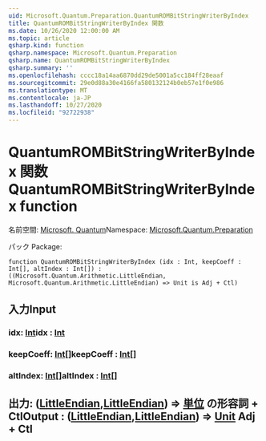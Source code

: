 ```yaml
---
uid: Microsoft.Quantum.Preparation.QuantumROMBitStringWriterByIndex
title: QuantumROMBitStringWriterByIndex 関数
ms.date: 10/26/2020 12:00:00 AM
ms.topic: article
qsharp.kind: function
qsharp.namespace: Microsoft.Quantum.Preparation
qsharp.name: QuantumROMBitStringWriterByIndex
qsharp.summary: ''
ms.openlocfilehash: cccc18a14aa6870dd29de5001a5cc184ff28eaaf
ms.sourcegitcommit: 29e0d88a30e4166fa580132124b0eb57e1f0e986
ms.translationtype: MT
ms.contentlocale: ja-JP
ms.lasthandoff: 10/27/2020
ms.locfileid: "92722938"
---
```

# <a name="quantumrombitstringwriterbyindex-function"></a><span data-ttu-id="7307a-102">QuantumROMBitStringWriterByIndex 関数</span><span class="sxs-lookup"><span data-stu-id="7307a-102">QuantumROMBitStringWriterByIndex function</span></span>

<span data-ttu-id="7307a-103">名前空間: [Microsoft. Quantum](xref:Microsoft.Quantum.Preparation)</span><span class="sxs-lookup"><span data-stu-id="7307a-103">Namespace: [Microsoft.Quantum.Preparation](xref:Microsoft.Quantum.Preparation)</span></span>

<span data-ttu-id="7307a-104">パック [](https://nuget.org/packages/)</span><span class="sxs-lookup"><span data-stu-id="7307a-104">Package: [](https://nuget.org/packages/)</span></span>




```qsharp
function QuantumROMBitStringWriterByIndex (idx : Int, keepCoeff : Int[], altIndex : Int[]) : ((Microsoft.Quantum.Arithmetic.LittleEndian, Microsoft.Quantum.Arithmetic.LittleEndian) => Unit is Adj + Ctl)
```


## <a name="input"></a><span data-ttu-id="7307a-105">入力</span><span class="sxs-lookup"><span data-stu-id="7307a-105">Input</span></span>

### <a name="idx--int"></a><span data-ttu-id="7307a-106">idx: [Int](xref:microsoft.quantum.lang-ref.int)</span><span class="sxs-lookup"><span data-stu-id="7307a-106">idx : [Int](xref:microsoft.quantum.lang-ref.int)</span></span>




### <a name="keepcoeff--int"></a><span data-ttu-id="7307a-107">keepCoeff: [Int](xref:microsoft.quantum.lang-ref.int)[]</span><span class="sxs-lookup"><span data-stu-id="7307a-107">keepCoeff : [Int](xref:microsoft.quantum.lang-ref.int)[]</span></span>




### <a name="altindex--int"></a><span data-ttu-id="7307a-108">altIndex: [Int](xref:microsoft.quantum.lang-ref.int)[]</span><span class="sxs-lookup"><span data-stu-id="7307a-108">altIndex : [Int](xref:microsoft.quantum.lang-ref.int)[]</span></span>





## <a name="output--littleendianlittleendian--unit-adj--ctl"></a><span data-ttu-id="7307a-109">出力: ([LittleEndian](xref:Microsoft.Quantum.Arithmetic.LittleEndian),[LittleEndian](xref:Microsoft.Quantum.Arithmetic.LittleEndian)) => [単位](xref:microsoft.quantum.lang-ref.unit) の形容詞 + Ctl</span><span class="sxs-lookup"><span data-stu-id="7307a-109">Output : ([LittleEndian](xref:Microsoft.Quantum.Arithmetic.LittleEndian),[LittleEndian](xref:Microsoft.Quantum.Arithmetic.LittleEndian)) => [Unit](xref:microsoft.quantum.lang-ref.unit) Adj + Ctl</span></span>

